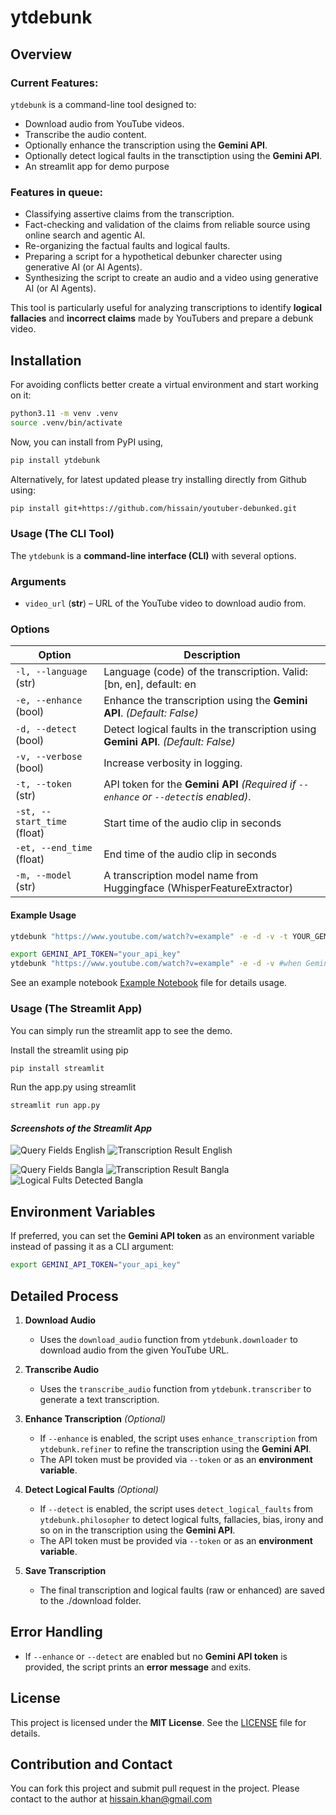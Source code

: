 # ytdebunk  

## Overview  
### Current Features:
`ytdebunk` is a command-line tool designed to:  
- Download audio from YouTube videos.  
- Transcribe the audio content.  
- Optionally enhance the transcription using the **Gemini API**.  
- Optionally detect logical faults in the transctiption using the **Gemini API**.
- An streamlit app for demo purpose

### Features in queue:
- Classifying assertive claims from the transcription.
- Fact-checking and validation of the claims from reliable source using online search and agentic AI.
- Re-organizing the factual faults and logical faults.
- Preparing a script for a hypothetical debunker charecter using generative AI (or AI Agents).
- Synthesizing the script to create an audio and a video using generative AI (or AI Agents).

This tool is particularly useful for analyzing transcriptions to identify **logical fallacies** and **incorrect claims** made by YouTubers and prepare a debunk video.

## Installation 

For avoiding conflicts better create a virtual environment and start working on it:

```sh
python3.11 -m venv .venv
source .venv/bin/activate
```

Now, you can install from PyPI using,

```sh
pip install ytdebunk
```

Alternatively, for latest updated please try installing directly from Github using:

```sh
pip install git+https://github.com/hissain/youtuber-debunked.git
```

### Usage  (The CLI Tool)

The `ytdebunk` is a **command-line interface (CLI)** with several options.

### **Arguments**  
- `video_url` (**str**) – URL of the YouTube video to download audio from.  

### **Options**  
| Option                  | Description |
|-------------------------|-------------|
| `-l, --language` (str) | Language (code) of the transcription. Valid: [bn, en], default: en |
| `-e, --enhance` (bool) | Enhance the transcription using the **Gemini API**. *(Default: False)* |
| `-d, --detect` (bool) | Detect logical faults in the transcription using **Gemini API**. *(Default: False)* |
| `-v, --verbose` (bool) | Increase verbosity in logging. |
| `-t, --token` (str) | API token for the **Gemini API** *(Required if `--enhance` or `--detect`is enabled)*. |
| `-st, --start_time` (float) | Start time of the audio clip in seconds |
| `-et, --end_time` (float) | End time of the audio clip in seconds |
| `-m, --model` (str) | A transcription model name from Huggingface (WhisperFeatureExtractor) |

#### **Example Usage**  

```bash
ytdebunk "https://www.youtube.com/watch?v=example" -e -d -v -t YOUR_GEMINI_API_TOKEN
```


```bash
export GEMINI_API_TOKEN="your_api_key"
ytdebunk "https://www.youtube.com/watch?v=example" -e -d -v #when Gemini API key is in environment
```

See an example notebook [Example Notebook](experiment/exp.ipynb) file for details usage.  

### Usage (The Streamlit App)

You can simply run the streamlit app to see the demo.

Install the streamlit using pip

```bash
pip install streamlit
```

Run the app.py using streamlit

```bash
streamlit run app.py
```

#### *Screenshots of the Streamlit App*
![Query Fields English](assets/Screenshot_Q_e.png)
![Transcription Result English](assets/Screenshot_R_e.png)

![Query Fields Bangla](assets/Screenshot_Q.png)
![Transcription Result Bangla](assets/Screenshot_R.png)
![Logical Fults Detected Bangla](assets/Screenshot_F.png)

## **Environment Variables**  
If preferred, you can set the **Gemini API token** as an environment variable instead of passing it as a CLI argument:

```sh
export GEMINI_API_TOKEN="your_api_key"
```

## **Detailed Process**  

1. **Download Audio**  
   - Uses the `download_audio` function from `ytdebunk.downloader` to download audio from the given YouTube URL.  

2. **Transcribe Audio**  
   - Uses the `transcribe_audio` function from `ytdebunk.transcriber` to generate a text transcription.  

3. **Enhance Transcription** *(Optional)*  
   - If `--enhance` is enabled, the script uses `enhance_transcription` from `ytdebunk.refiner` to refine the transcription using the **Gemini API**.  
   - The API token must be provided via `--token` or as an **environment variable**.  

3. **Detect Logical Faults** *(Optional)*  
   - If `--detect` is enabled, the script uses `detect_logical_faults` from `ytdebunk.philosopher` to detect logical fults, fallacies, bias, irony and so on in the transcription using the **Gemini API**.  
   - The API token must be provided via `--token` or as an **environment variable**.  

5. **Save Transcription**  
   - The final transcription and logical faults (raw or enhanced) are saved to the ./download folder.  

## **Error Handling**  
- If `--enhance` or `--detect` are enabled but no **Gemini API token** is provided, the script prints an **error message** and exits.

## **License**  
This project is licensed under the **MIT License**. See the [LICENSE](LICENSE) file for details.  


## Contribution and Contact

You can fork this project and submit pull request in the project. 
Please contact to the author at hissain.khan@gmail.com
